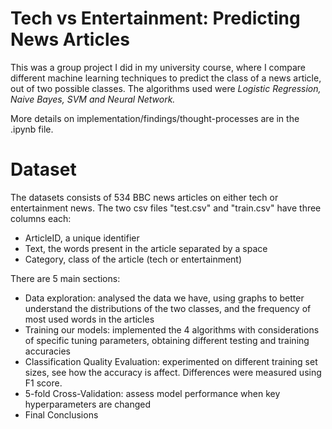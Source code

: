 # Tech vs Entertainment: Predicting News Articles

This was a group project I did in my university course, where I compare different machine learning techniques to predict the class of a news article, out of two possible classes. The algorithms used were *Logistic Regression, Naive Bayes, SVM and Neural Network.*

More details on implementation/findings/thought-processes are in the .ipynb file.

# Dataset
The datasets consists of 534 BBC news articles on either tech or entertainment news. The two csv files "test.csv" and "train.csv" have three columns each:
- ArticleID, a unique identifier
- Text, the words present in the article separated by a space
- Category, class of the article (tech or entertainment)

There are 5 main sections:
- Data exploration: analysed the data we have, using graphs to better understand the distributions of the two classes, and the frequency of most used words in the articles
- Training our models: implemented the 4 algorithms with considerations of specific tuning parameters, obtaining different testing and training accuracies
- Classification Quality Evaluation: experimented on different training set sizes, see how the accuracy is affect. Differences were measured using F1 score.
- 5-fold Cross-Validation: assess model performance when key hyperparameters are changed
- Final Conclusions
